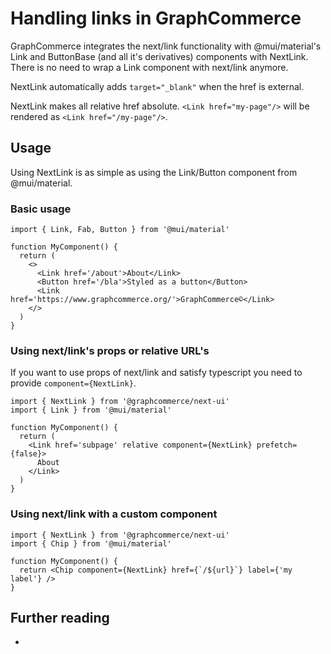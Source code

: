 # Handling links in GraphCommerce

GraphCommerce integrates the next/link functionality with @mui/material's Link
and ButtonBase (and all it's derivatives) components with NextLink. There is no
need to wrap a Link component with next/link anymore.

NextLink automatically adds `target="_blank"` when the href is external.

NextLink makes all relative href absolute. `<Link href="my-page"/>` will be
rendered as `<Link href="/my-page"/>`.

## Usage

Using NextLink is as simple as using the Link/Button component from
@mui/material.

### Basic usage

```tsx
import { Link, Fab, Button } from '@mui/material'

function MyComponent() {
  return (
    <>
      <Link href='/about'>About</Link>
      <Button href='/bla'>Styled as a button</Button>
      <Link href='https://www.graphcommerce.org/'>GraphCommerce©</Link>
    </>
  )
}
```

### Using next/link's props or relative URL's

If you want to use props of next/link and satisfy typescript you need to provide
`component={NextLink}`.

```tsx
import { NextLink } from '@graphcommerce/next-ui'
import { Link } from '@mui/material'

function MyComponent() {
  return (
    <Link href='subpage' relative component={NextLink} prefetch={false}>
      About
    </Link>
  )
}
```

### Using next/link with a custom component

```tsx
import { NextLink } from '@graphcommerce/next-ui'
import { Chip } from '@mui/material'

function MyComponent() {
  return <Chip component={NextLink} href={`/${url}`} label={'my label'} />
}
```

## Further reading

-
